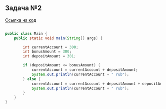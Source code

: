 ## Задача №2

[Ссылка на код](https://github.com/npetyaeva/javaLesson_2_2/blob/master/src/Main.java)

```java

public class Main {
    public static void main(String[] args) {

        int currentAccount = 300;
        int bonusAmount = 300;
        int depositAmount = 301;

        if (depositAmount <= bonusAmount) {
            currentAccount = currentAccount + depositAmount;
            System.out.println(currentAccount + " rub");
        } else {
            currentAccount = currentAccount + depositAmount + depositAmount / bonusAmount;
            System.out.println(currentAccount + " rub");
        }
    }
}
```
